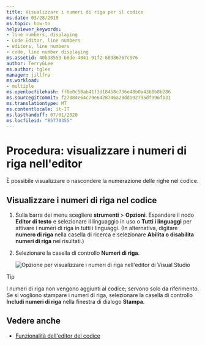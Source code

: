 ```yaml
---
title: Visualizzare i numeri di riga per il codice
ms.date: 03/28/2019
ms.topic: how-to
helpviewer_keywords:
- line numbers, displaying
- Code Editor, line numbers
- editors, line numbers
- code, line number displaying
ms.assetid: 40b38559-b8de-4041-91f2-68986767c976
author: TerryGLee
ms.author: tglee
manager: jillfra
ms.workload:
- multiple
ms.openlocfilehash: ff6e0c50ab41f3d18458c736e48b0a4360b8b286
ms.sourcegitcommit: f27084e64c79e6428746a20dda92795df996fb31
ms.translationtype: MT
ms.contentlocale: it-IT
ms.lasthandoff: 07/01/2020
ms.locfileid: "85770355"
---
```

# <a name="how-to-display-line-numbers-in-the-editor"></a>Procedura: visualizzare i numeri di riga nell'editor

È possibile visualizzare o nascondere la numerazione delle righe nel codice.

## <a name="display-line-numbers-in-code"></a>Visualizzare i numeri di riga nel codice

1. Sulla barra dei menu scegliere **strumenti**  >  **Opzioni**. Espandere il nodo **Editor di testo** e selezionare il linguaggio in uso o **Tutti i linguaggi** per attivare i numeri di riga in tutti i linguaggi. (In alternativa, digitare **numero di riga** nella casella di ricerca e selezionare **Abilita o disabilita numeri di riga** nei risultati.)

2. Selezionare la casella di controllo **Numeri di riga**.

   ![Opzione per visualizzare i numeri di riga nell'editor di Visual Studio](../../ide/reference/media/line-numbers-option.png)

> [!TIP]
> I numeri di riga non vengono aggiunti al codice; servono solo da riferimento. Se si vogliono stampare i numeri di riga, selezionare la casella di controllo **Includi numeri di riga** nella finestra di dialogo **Stampa**.

## <a name="see-also"></a>Vedere anche

- [Funzionalità dell'editor del codice](../../ide/writing-code-in-the-code-and-text-editor.md)

